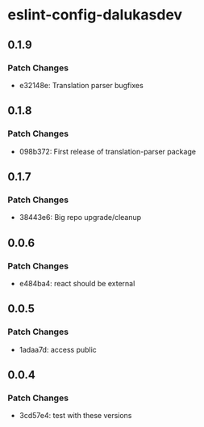 # eslint-config-dalukasdev

## 0.1.9

### Patch Changes

- e32148e: Translation parser bugfixes

## 0.1.8

### Patch Changes

- 098b372: First release of translation-parser package

## 0.1.7

### Patch Changes

- 38443e6: Big repo upgrade/cleanup

## 0.0.6

### Patch Changes

- e484ba4: react should be external

## 0.0.5

### Patch Changes

- 1adaa7d: access public

## 0.0.4

### Patch Changes

- 3cd57e4: test with these versions
